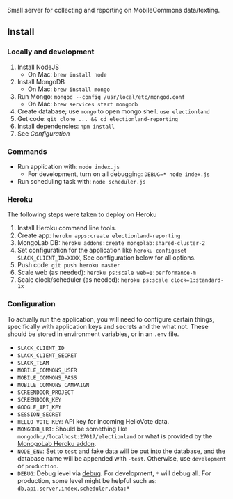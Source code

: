 Small server for collecting and reporting on MobileCommons data/texting.

## Install

### Locally and development

1. Install NodeJS
    * On Mac: `brew install node`
1. Install MongoDB
    * On Mac: `brew install mongo`
1. Run Mongo: `mongod --config /usr/local/etc/mongod.conf`
    * On Mac: `brew services start mongodb`
1. Create database; use `mongo` to open mongo shell. `use electionland`
1. Get code: `git clone ... && cd electionland-reporting`
1. Install dependencies: `npm install`
1. See *Configuration*

### Commands

* Run application with: `node index.js`
    * For development, turn on all debugging: `DEBUG=* node index.js`
* Run scheduling task with: `node scheduler.js`

### Heroku

The following steps were taken to deploy on Heroku

1. Install Heroku command line tools.
1. Create app: `heroku apps:create electionland-reporting`
1. MongoLab DB: `heroku addons:create mongolab:shared-cluster-2`
1. Set configuration for the application like `heroku config:set SLACK_CLIENT_ID=XXXX`, See configuration below for all options.
1. Push code: `git push heroku master`
1. Scale web (as needed): `heroku ps:scale web=1:performance-m`
1. Scale clock/scheduler (as needed): `heroku ps:scale clock=1:standard-1x`

### Configuration

To actually run the application, you will need to configure certain things, specifically with application keys and secrets and the what not.  These should be stored in environment variables, or in an `.env` file.

* `SLACK_CLIENT_ID`
* `SLACK_CLIENT_SECRET`
* `SLACK_TEAM`
* `MOBILE_COMMONS_USER`
* `MOBILE_COMMONS_PASS`
* `MOBILE_COMMONS_CAMPAIGN`
* `SCREENDOOR_PROJECT`
* `SCREENDOOR_KEY`
* `GOOGLE_API_KEY`
* `SESSION_SECRET`
* `HELLO_VOTE_KEY`: API key for incoming HelloVote data.
* `MONGODB_URI`: Should be something like `mongodb://localhost:27017/electionland` or what is provided by the [MonogoLab Heroku addon](https://elements.heroku.com/addons/mongolab).
* `NODE_ENV`: Set to `test` and fake data will be put into the database, and the database name will be appended with `-test`.  Otherwise, use `development` or `production`.
* `DEBUG`: Debug level via [debug](https://www.npmjs.com/package/debug).  For development, `*` will debug all.  For production, some level might be helpful such as: `db,api,server,index,scheduler,data:*`
